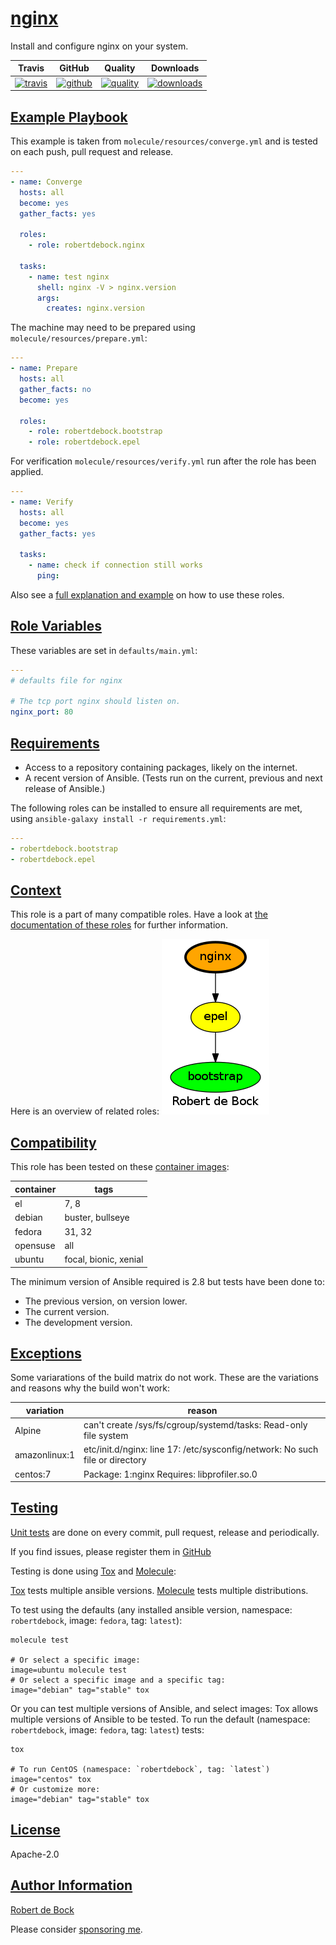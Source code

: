 # [nginx](#nginx)

Install and configure nginx on your system.

|Travis|GitHub|Quality|Downloads|
|------|------|-------|---------|
|[![travis](https://travis-ci.com/robertdebock/ansible-role-nginx.svg?branch=master)](https://travis-ci.com/robertdebock/ansible-role-nginx)|[![github](https://github.com/robertdebock/ansible-role-nginx/workflows/Ansible%20Molecule/badge.svg)](https://github.com/robertdebock/ansible-role-nginx/actions)|[![quality](https://img.shields.io/ansible/quality/21797)](https://galaxy.ansible.com/robertdebock/nginx)|[![downloads](https://img.shields.io/ansible/role/d/21797)](https://galaxy.ansible.com/robertdebock/nginx)|

## [Example Playbook](#example-playbook)

This example is taken from `molecule/resources/converge.yml` and is tested on each push, pull request and release.
```yaml
---
- name: Converge
  hosts: all
  become: yes
  gather_facts: yes

  roles:
    - role: robertdebock.nginx

  tasks:
    - name: test nginx
      shell: nginx -V > nginx.version
      args:
        creates: nginx.version
```

The machine may need to be prepared using `molecule/resources/prepare.yml`:
```yaml
---
- name: Prepare
  hosts: all
  gather_facts: no
  become: yes

  roles:
    - role: robertdebock.bootstrap
    - role: robertdebock.epel
```

For verification `molecule/resources/verify.yml` run after the role has been applied.
```yaml
---
- name: Verify
  hosts: all
  become: yes
  gather_facts: yes

  tasks:
    - name: check if connection still works
      ping:
```

Also see a [full explanation and example](https://robertdebock.nl/how-to-use-these-roles.html) on how to use these roles.

## [Role Variables](#role-variables)

These variables are set in `defaults/main.yml`:
```yaml
---
# defaults file for nginx

# The tcp port nginx should listen on.
nginx_port: 80
```

## [Requirements](#requirements)

- Access to a repository containing packages, likely on the internet.
- A recent version of Ansible. (Tests run on the current, previous and next release of Ansible.)

The following roles can be installed to ensure all requirements are met, using `ansible-galaxy install -r requirements.yml`:

```yaml
---
- robertdebock.bootstrap
- robertdebock.epel

```

## [Context](#context)

This role is a part of many compatible roles. Have a look at [the documentation of these roles](https://robertdebock.nl/) for further information.

Here is an overview of related roles:
![dependencies](https://raw.githubusercontent.com/robertdebock/drawings/artifacts/nginx.png "Dependency")

## [Compatibility](#compatibility)

This role has been tested on these [container images](https://hub.docker.com/u/robertdebock):

|container|tags|
|---------|----|
|el|7, 8|
|debian|buster, bullseye|
|fedora|31, 32|
|opensuse|all|
|ubuntu|focal, bionic, xenial|

The minimum version of Ansible required is 2.8 but tests have been done to:

- The previous version, on version lower.
- The current version.
- The development version.

## [Exceptions](#exceptions)

Some variarations of the build matrix do not work. These are the variations and reasons why the build won't work:

| variation                 | reason                 |
|---------------------------|------------------------|
| Alpine | can't create /sys/fs/cgroup/systemd/tasks: Read-only file system |
| amazonlinux:1 | etc/init.d/nginx: line 17: /etc/sysconfig/network: No such file or directory |
| centos:7 | Package: 1:nginx Requires: libprofiler.so.0 |


## [Testing](#testing)

[Unit tests](https://travis-ci.com/robertdebock/ansible-role-nginx) are done on every commit, pull request, release and periodically.

If you find issues, please register them in [GitHub](https://github.com/robertdebock/ansible-role-nginx/issues)

Testing is done using [Tox](https://tox.readthedocs.io/en/latest/) and [Molecule](https://github.com/ansible/molecule):

[Tox](https://tox.readthedocs.io/en/latest/) tests multiple ansible versions.
[Molecule](https://github.com/ansible/molecule) tests multiple distributions.

To test using the defaults (any installed ansible version, namespace: `robertdebock`, image: `fedora`, tag: `latest`):

```
molecule test

# Or select a specific image:
image=ubuntu molecule test
# Or select a specific image and a specific tag:
image="debian" tag="stable" tox
```

Or you can test multiple versions of Ansible, and select images:
Tox allows multiple versions of Ansible to be tested. To run the default (namespace: `robertdebock`, image: `fedora`, tag: `latest`) tests:

```
tox

# To run CentOS (namespace: `robertdebock`, tag: `latest`)
image="centos" tox
# Or customize more:
image="debian" tag="stable" tox
```

## [License](#license)

Apache-2.0


## [Author Information](#author-information)

[Robert de Bock](https://robertdebock.nl/)

Please consider [sponsoring me](https://github.com/sponsors/robertdebock).
